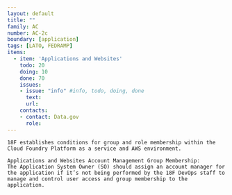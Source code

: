 ```yaml
---
layout: default
title: ""
family: AC
number: AC-2c
boundary: [application]
tags: [LATO, FEDRAMP]
items:
  - item: 'Applications and Websites'
    todo: 20
    doing: 10
    done: 70   
    issues:
    - issue: "info" #info, todo, doing, done
      text:
      url:
    contacts:
    - contact: Data.gov
      role:
---
```

`18F establishes conditions for group and role membership within the Cloud Foundry Platform as a service and AWS environment.`

```
Applications and Websites Account Management Group Membership:
The Application System Owner (SO) should assign an account manager for the application if it’s not being performed by the 18F DevOps staff to manage and control user access and group membership to the application.
```

